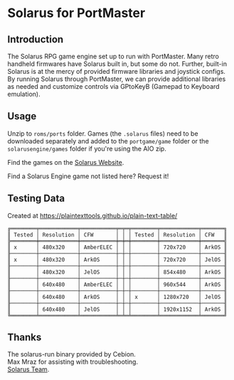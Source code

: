 # Solarus for PortMaster
## Introduction
The Solarus RPG game engine set up to run with PortMaster. Many retro handheld firmwares have Solarus built in, but some do not. Further, built-in Solarus is at the mercy of provided firmware libraries and joystick configs.
By running Solarus through PortMaster, we can provide additional libraries as needed and customize controls via GPtoKeyB (Gamepad to Keyboard emulation).

## Usage
Unzip to `roms/ports` folder. Games (the `.solarus` files) need to be downloaded separately and added to the `portgame/game` folder or the `solarusengine/games` folder if you're using the AIO zip.  

Find the games on the [Solarus Website](https://solarus-games.org/games/).  

Find a Solarus Engine game not listed here? Request it!  

## Testing Data
Created at https://plaintexttools.github.io/plain-text-table/
```
╔════════╤════════════╤═══════════╤═╤═╤════════╤════════════╤═══════╗
║ Tested │ Resolution │ CFW       │ │ │ Tested │ Resolution │ CFW   ║
╠════════╪════════════╪═══════════╪═╪═╪════════╪════════════╪═══════╣
║ x      │ 480x320    │ AmberELEC │ │ │        │ 720x720    │ ArkOS ║
╟────────┼────────────┼───────────┼─┼─┼────────┼────────────┼───────╢
║ x      │ 480x320    │ ArkOS     │ │ │        │ 720x720    │ JelOS ║
╟────────┼────────────┼───────────┼─┼─┼────────┼────────────┼───────╢
║        │ 480x320    │ JelOS     │ │ │        │ 854x480    │ ArkOS ║
╟────────┼────────────┼───────────┼─┼─┼────────┼────────────┼───────╢
║        │ 640x480    │ AmberELEC │ │ │        │ 960x544    │ ArkOS ║
╟────────┼────────────┼───────────┼─┼─┼────────┼────────────┼───────╢
║        │ 640x480    │ ArkOS     │ │ │ x      │ 1280x720   │ JelOS ║
╟────────┼────────────┼───────────┼─┼─┼────────┼────────────┼───────╢
║        │ 640x480    │ JelOS     │ │ │        │ 1920x1152  │ ArkOS ║
╚════════╧════════════╧═══════════╧═╧═╧════════╧════════════╧═══════╝
```

## Thanks
The solarus-run binary provided by Cebion.  
Max Mraz for assisting with troubleshooting.  
[Solarus Team](https://solarus-games.org/).
